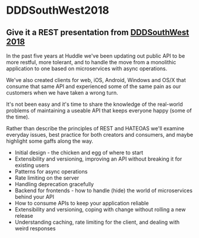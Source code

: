 # DDDSouthWest2018
## Give it a REST presentation from [DDDSouthWest 2018](https://dddsouthwest.com/)

In the past five years at Huddle we've been updating out public API to be more restful, more tolerant, and to handle the move from a monolithic application to one based on microservices with async operations.

We've also created clients for web, iOS, Android, Windows and OS/X that consume that same API and experienced some of the same pain as our customers when we have taken a wrong turn.

It's not been easy and it's time to share the knowledge of the real-world problems of maintaining a useable API that keeps everyone happy (some of the time).

Rather than describe the principles of REST and HATEOAS we'll examine everyday issues, best practice for both creators and consumers, and maybe highlight some gaffs along the way.

 - Initial design - the chicken and egg of where to start 
 - Extensibility and versioning, improving an API without breaking it for existing users
  - Patterns for async operations
  - Rate limiting on the server
  - Handling deprecation gracefully
  - Backend for frontends - how to handle (hide) the world of microservices behind your API
  - How to consume APIs to keep your application reliable
  - Extensibility and versioning, coping with change without rolling a new release
- Understanding caching, rate limiting for the client, and   dealing with weird responses
